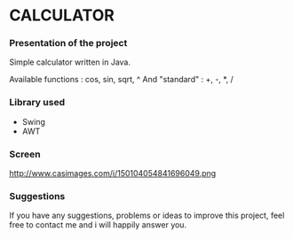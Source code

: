 CALCULATOR
========

### Presentation of the project

Simple calculator written in Java.

Available functions : cos, sin, sqrt, ^ 
And "standard" : +, -, *, /

### Library used

- Swing
- AWT

### Screen

http://www.casimages.com/i/150104054841696049.png

### Suggestions 

If you have any suggestions, problems or ideas to improve this project, feel free to contact me and i will happily answer you.

